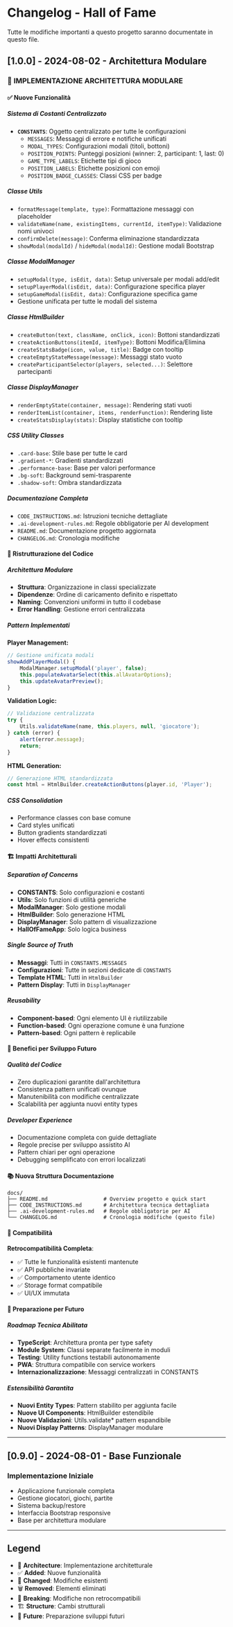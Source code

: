 # Changelog - Hall of Fame

Tutte le modifiche importanti a questo progetto saranno documentate in questo file.

## [1.0.0] - 2024-08-02 - Architettura Modulare

### 🎯 **IMPLEMENTAZIONE ARCHITETTURA MODULARE**

#### ✅ **Nuove Funzionalità**

##### **Sistema di Costanti Centralizzato**
- **`CONSTANTS`**: Oggetto centralizzato per tutte le configurazioni
  - `MESSAGES`: Messaggi di errore e notifiche unificati
  - `MODAL_TYPES`: Configurazioni modali (titoli, bottoni)
  - `POSITION_POINTS`: Punteggi posizioni (winner: 2, participant: 1, last: 0)
  - `GAME_TYPE_LABELS`: Etichette tipi di gioco
  - `POSITION_LABELS`: Etichette posizioni con emoji
  - `POSITION_BADGE_CLASSES`: Classi CSS per badge

##### **Classe Utils**
- `formatMessage(template, type)`: Formattazione messaggi con placeholder
- `validateName(name, existingItems, currentId, itemType)`: Validazione nomi univoci
- `confirmDelete(message)`: Conferma eliminazione standardizzata
- `showModal(modalId)` / `hideModal(modalId)`: Gestione modali Bootstrap

##### **Classe ModalManager**
- `setupModal(type, isEdit, data)`: Setup universale per modali add/edit
- `setupPlayerModal(isEdit, data)`: Configurazione specifica player
- `setupGameModal(isEdit, data)`: Configurazione specifica game
- Gestione unificata per tutte le modali del sistema

##### **Classe HtmlBuilder**
- `createButton(text, className, onClick, icon)`: Bottoni standardizzati
- `createActionButtons(itemId, itemType)`: Bottoni Modifica/Elimina
- `createStatsBadge(icon, value, title)`: Badge con tooltip
- `createEmptyStateMessage(message)`: Messaggi stato vuoto
- `createParticipantSelector(players, selected...)`: Selettore partecipanti

##### **Classe DisplayManager**
- `renderEmptyState(container, message)`: Rendering stati vuoti
- `renderItemList(container, items, renderFunction)`: Rendering liste
- `createStatsDisplay(stats)`: Display statistiche con tooltip

##### **CSS Utility Classes**
- `.card-base`: Stile base per tutte le card
- `.gradient-*`: Gradienti standardizzati  
- `.performance-base`: Base per valori performance
- `.bg-soft`: Background semi-trasparente
- `.shadow-soft`: Ombra standardizzata

##### **Documentazione Completa**
- `CODE_INSTRUCTIONS.md`: Istruzioni tecniche dettagliate
- `.ai-development-rules.md`: Regole obbligatorie per AI development
- `README.md`: Documentazione progetto aggiornata
- `CHANGELOG.md`: Cronologia modifiche

#### 🔄 **Ristrutturazione del Codice**

##### **Architettura Modulare**
- **Struttura**: Organizzazione in classi specializzate
- **Dipendenze**: Ordine di caricamento definito e rispettato
- **Naming**: Convenzioni uniformi in tutto il codebase
- **Error Handling**: Gestione errori centralizzata

##### **Pattern Implementati**

**Player Management:**
```javascript
// Gestione unificata modali
showAddPlayerModal() {
    ModalManager.setupModal('player', false);
    this.populateAvatarSelect(this.allAvatarOptions);
    this.updateAvatarPreview();
}
```

**Validation Logic:**
```javascript
// Validazione centralizzata
try {
    Utils.validateName(name, this.players, null, 'giocatore');
} catch (error) {
    alert(error.message);
    return;
}
```

**HTML Generation:**
```javascript
// Generazione HTML standardizzata
const html = HtmlBuilder.createActionButtons(player.id, 'Player');
```

##### **CSS Consolidation**
- Performance classes con base comune
- Card styles unificati
- Button gradients standardizzati
- Hover effects consistenti

#### 🏗️ **Impatti Architetturali**

##### **Separation of Concerns**
- **CONSTANTS**: Solo configurazioni e costanti
- **Utils**: Solo funzioni di utilità generiche
- **ModalManager**: Solo gestione modali
- **HtmlBuilder**: Solo generazione HTML
- **DisplayManager**: Solo pattern di visualizzazione
- **HallOfFameApp**: Solo logica business

##### **Single Source of Truth**
- **Messaggi**: Tutti in `CONSTANTS.MESSAGES`
- **Configurazioni**: Tutte in sezioni dedicate di `CONSTANTS`
- **Template HTML**: Tutti in `HtmlBuilder`
- **Pattern Display**: Tutti in `DisplayManager`

##### **Reusability**
- **Component-based**: Ogni elemento UI è riutilizzabile
- **Function-based**: Ogni operazione comune è una funzione
- **Pattern-based**: Ogni pattern è replicabile

#### 🚀 **Benefici per Sviluppo Futuro**

##### **Qualità del Codice**
- Zero duplicazioni garantite dall'architettura
- Consistenza pattern unificati ovunque
- Manutenibilità con modifiche centralizzate
- Scalabilità per aggiunta nuovi entity types

##### **Developer Experience**
- Documentazione completa con guide dettagliate
- Regole precise per sviluppo assistito AI
- Pattern chiari per ogni operazione
- Debugging semplificato con errori localizzati

#### 📚 **Nuova Struttura Documentazione**

```
docs/
├── README.md                  # Overview progetto e quick start
├── CODE_INSTRUCTIONS.md       # Architettura tecnica dettagliata  
├── .ai-development-rules.md   # Regole obbligatorie per AI
└── CHANGELOG.md               # Cronologia modifiche (questo file)
```

#### 🔧 **Compatibilità**

**Retrocompatibilità Completa**:
- ✅ Tutte le funzionalità esistenti mantenute
- ✅ API pubbliche invariate  
- ✅ Comportamento utente identico
- ✅ Storage format compatibile
- ✅ UI/UX immutata

#### 🎯 **Preparazione per Futuro**

##### **Roadmap Tecnica Abilitata**
- **TypeScript**: Architettura pronta per type safety
- **Module System**: Classi separate facilmente in moduli
- **Testing**: Utility functions testabili autonomamente
- **PWA**: Struttura compatibile con service workers
- **Internazionalizzazione**: Messaggi centralizzati in CONSTANTS

##### **Estensibilità Garantita**
- **Nuovi Entity Types**: Pattern stabilito per aggiunta facile
- **Nuove UI Components**: HtmlBuilder estendibile
- **Nuove Validazioni**: Utils.validate* pattern espandibile
- **Nuovi Display Patterns**: DisplayManager modulare

---

## [0.9.0] - 2024-08-01 - Base Funzionale

### **Implementazione Iniziale**
- Applicazione funzionale completa
- Gestione giocatori, giochi, partite
- Sistema backup/restore
- Interfaccia Bootstrap responsive
- Base per architettura modulare

---

## **Legend**
- 🎯 **Architecture**: Implementazione architetturale
- ✅ **Added**: Nuove funzionalità
- 🔄 **Changed**: Modifiche esistenti  
- 🗑️ **Removed**: Elementi eliminati
- 🚨 **Breaking**: Modifiche non retrocompatibili
- 🏗️ **Structure**: Cambi strutturali
- 🚀 **Future**: Preparazione sviluppi futuri 